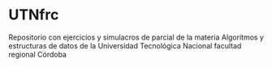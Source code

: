 # UTNfrc
Repositorio con ejercicios y simulacros de parcial de la materia Algoritmos y estructuras de datos de la Universidad Tecnológica Nacional facultad regional Córdoba
